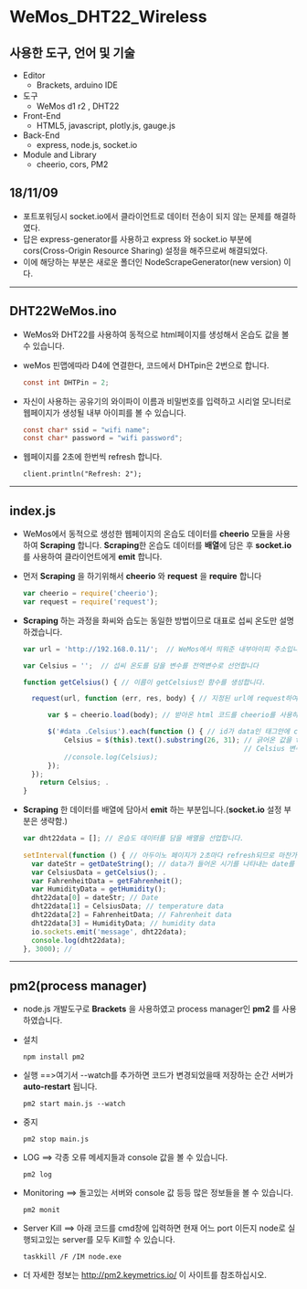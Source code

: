 # WeMos_DHT22_Wireless

## 사용한 도구, 언어 및 기술
  * Editor
    - Brackets, arduino IDE
  * 도구
    - WeMos d1 r2 , DHT22
  * Front-End
    - HTML5, javascript, plotly.js, gauge.js
  * Back-End
    - express, node.js, socket.io
  * Module and Library
    - cheerio, cors, PM2
  


## 18/11/09 
* 포트포워딩시 socket.io에서 클라이언트로 데이터 전송이 되지 않는 문제를 해결하였다.
* 답은 express-generator를 사용하고 express 와 socket.io 부분에 cors(Cross-Origin Resource Sharing) 설정을 해주므로써 
  해결되었다.
* 이에 해당하는 부분은 새로운 폴더인 NodeScrapeGenerator(new version) 이다.
------------------------------------------------------------------------------------------------------------------------

## DHT22WeMos.ino

* WeMos와 DHT22를 사용하여 동적으로 html페이지를 생성해서 온습도 값을 볼 수 있습니다.

* weMos 핀맵에따라 D4에 연결한다, 코드에서 DHTpin은 2번으로 합니다.
  ```c
  const int DHTPin = 2; 
  ```
  
* 자신이 사용하는 공유기의 와이파이 이름과 비밀번호를 입력하고 시리얼 모니터로 웹페이지가 생성될 내부 아이피를 
  볼 수 있습니다. 
  ```c
  const char* ssid = "wifi name";
  const char* password = "wifi password";
  ```
  
* 웹페이지를 2초에 한번씩 refresh 합니다.
  ```
  client.println("Refresh: 2"); 
  ```
------------------------------------------------------------------------------------------------------------------------

## index.js

* WeMos에서 동적으로 생성한 웹페이지의 온습도 데이터를 **cheerio** 모듈을 사용하여 **Scraping** 합니다. 
  **Scraping**한 온습도 데이터를 **배열**에 담은 후 **socket.io**를 사용하여 클라이언트에게 **emit** 합니다.

* 먼저 **Scraping** 을 하기위해서 **cheerio** 와 **request** 을 **require** 합니다 
  ```javascript
  var cheerio = require('cheerio');
  var request = require('request');
  ```
  
* **Scraping** 하는 과정을 화씨와 습도는 동일한 방법이므로 대표로 섭씨 온도만 설명하겠습니다.
  ```javascript
  var url = 'http://192.168.0.11/';  // WeMos에서 띄워준 내부아이피 주소입니다 //후에는 포트포워딩된 주소로 진행했습니다

  var Celsius = '';  // 섭씨 온도를 담을 변수를 전역변수로 선언합니다

  function getCelsius() { // 이름이 getCelsius인 함수를 생성합니다.

    request(url, function (err, res, body) { // 지정된 url에 request하여 body값으로 html 코드를 받아옵니다

        var $ = cheerio.load(body); // 받아온 html 코드를 cheerio를 사용하여 $변수에 넣습니다.

        $('#data .Celsius').each(function () { // id가 data인 태그안에 class를 Celsius로 지정한 태그안에서 값을 긁어옵니다.
            Celsius = $(this).text().substring(26, 31); // 긁어온 값을 text()로 받고 substring으로 필요한 부분만 잘라서 
                                                        // Celsius 변수 안에 넣습니다.
            //console.log(Celsius);
        });
    });
      return Celsius; .
  }
  ```
  
* **Scraping** 한 데이터를 배열에 담아서 **emit** 하는 부분입니다.(**socket.io** 설정 부분은 생략함.)
  ```javascript
  var dht22data = []; // 온습도 데이터를 담을 배열을 선업합니다.
    
  setInterval(function () { // 아두이노 페이지가 2초마다 refresh되므로 마찬가지로 Scraping 부분도 반복시켜줍니다.
    var dateStr = getDateString(); // data가 들어온 시기를 나타내는 date를 변수에 담습니다.
    var CelsiusData = getCelsius(); .
    var FahrenheitData = getFahrenheit(); 
    var HumidityData = getHumidity(); 
    dht22data[0] = dateStr; // Date
    dht22data[1] = CelsiusData; // temperature data
    dht22data[2] = FahrenheitData; // Fahrenheit data
    dht22data[3] = HumidityData; // humidity data
    io.sockets.emit('message', dht22data); 
    console.log(dht22data);
  }, 3000); //
  ```
------------------------------------------------------------------------------------------------------------------------
## pm2(process manager)

* node.js 개발도구로 **Brackets** 을 사용하였고 process manager인 **pm2** 를 사용하였습니다. 

* 설치 
  ```
  npm install pm2 
  ```
  
* 실행 ==>여기서 --watch를 추가하면 코드가 변경되었을때 저장하는 순간 서버가 **auto-restart** 됩니다.
  ```
  pm2 start main.js --watch
  ```
  
* 중지 
  ```
  pm2 stop main.js
  ```
  
* LOG ==> 각종 오류 메세지들과 console 값을 볼 수 있습니다.
  ```
  pm2 log
  ```
  
* Monitoring ==> 돌고있는 서버와 console 값 등등 많은 정보들을 볼 수 있습니다.
  ```
  pm2 monit
  ```
  
* Server Kill ==> 아래 코드를 cmd창에 입력하면 현재 어느 port 이든지 node로 실행되고있는 server를 모두 Kill할 수 있습니다.
  ```
  taskkill /F /IM node.exe
  ```
  
* 더 자세한 정보는 http://pm2.keymetrics.io/ 이 사이트를 참조하십시오.
